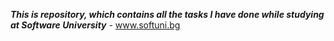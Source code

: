 ***This is repository, which contains all the tasks I have done while studying at Software University*** - www.softuni.bg
